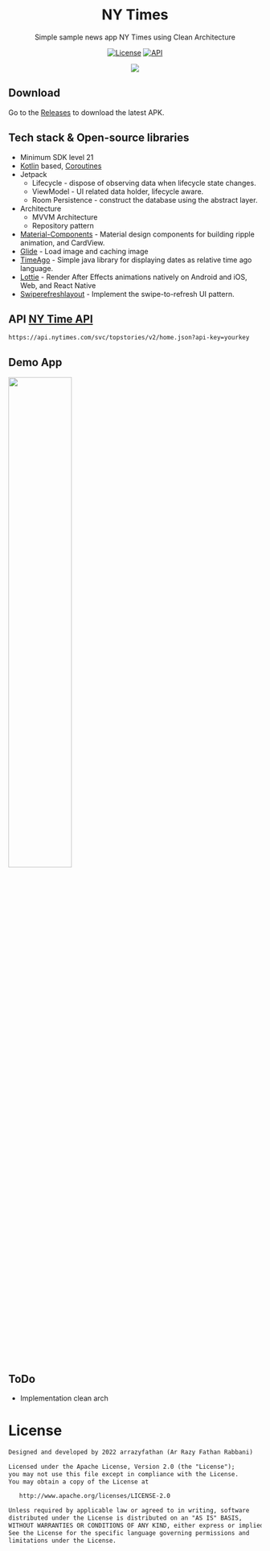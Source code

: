 <h1 align="center">NY Times</h1>

<p align="center">  
Simple sample news app NY Times using Clean Architecture
</p>

<p align="center">
  <a href="https://opensource.org/licenses/Apache-2.0"><img alt="License" src="https://img.shields.io/badge/License-Apache%202.0-blue.svg"/></a>
  <a href="https://android-arsenal.com/api?level=21"><img alt="API" src="https://img.shields.io/badge/API-21%2B-brightgreen.svg?style=flat"/></a>
</p>

<p align="center">
<img src="media/screenshot.png"/>
</p>

## Download
Go to the [Releases](https://github.com/arrazyfathan/NewYorkTimes-App/releases/download/v1.0/nytimes-release.apk) to download the latest APK.

## Tech stack & Open-source libraries
- Minimum SDK level 21
- [Kotlin](https://kotlinlang.org/) based, [Coroutines](https://github.com/Kotlin/kotlinx.coroutines)
- Jetpack
    - Lifecycle - dispose of observing data when lifecycle state changes.
    - ViewModel - UI related data holder, lifecycle aware.
    - Room Persistence - construct the database using the abstract layer.
- Architecture
    - MVVM Architecture
    - Repository pattern
- [Material-Components](https://github.com/material-components/material-components-android) - Material design components for building ripple animation, and CardView.
- [Glide](https://github.com/bumptech/glide) - Load image and caching image
- [TimeAgo](https://github.com/marlonlom/timeago) - Simple java library for displaying dates as relative time ago language.
- [Lottie](https://github.com/airbnb/lottie-android) - Render After Effects animations natively on Android and iOS, Web, and React Native
- [Swiperefreshlayout](https://developer.android.com/jetpack/androidx/releases/swiperefreshlayout?hl=id) - Implement the swipe-to-refresh UI pattern.
## API [NY Time API](https://developer.nytimes.com/get-started/)
```
https://api.nytimes.com/svc/topstories/v2/home.json?api-key=yourkey
```

## Demo App
[<img src="https://i.ytimg.com/vi/GoeznEif9ps/maxresdefault.jpg" width="50%">](https://www.youtube.com/watch?v=GoeznEif9ps "Now in Android: 55")

## ToDo
- Implementation clean arch

# License
```xml
Designed and developed by 2022 arrazyfathan (Ar Razy Fathan Rabbani)

Licensed under the Apache License, Version 2.0 (the "License");
you may not use this file except in compliance with the License.
You may obtain a copy of the License at

   http://www.apache.org/licenses/LICENSE-2.0

Unless required by applicable law or agreed to in writing, software
distributed under the License is distributed on an "AS IS" BASIS,
WITHOUT WARRANTIES OR CONDITIONS OF ANY KIND, either express or implied.
See the License for the specific language governing permissions and
limitations under the License.
```
